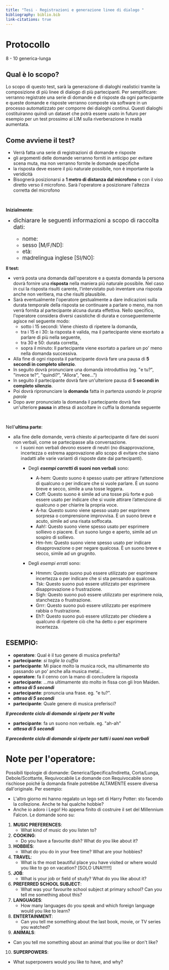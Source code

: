 ```yaml
---
title: "Tesi - Registrazioni e generazione linee di dialogo "
bibliography: biblio.bib
link-citations: true
---
```

# Protocollo
8 - 10
generica-lunga

## Qual è lo scopo?
Lo scopo di questo test, sarà la generazione di dialoghi realistici tramite la composizione di più linee di dialogo di più partecipanti.
Per semplificare: verranno registrate una serie di domande e di risposte da ogni partecipante e queste domande e risposte verranno composte via software in un processo automatizzato per comporre dei dialoghi continui.
Questi dialoghi costituiranno quindi un dataset che potrà essere usato in futuro per esempio per un test prossimo al LIM sulla riverberazione in realtà aumentata.

## Come avviene il test? 
- Verrà fatta una serie di registrazioni di domande e risposte
- gli argomenti delle domande verranno forniti in anticipo per evitare scena muta, ma non verranno fornite le domande specifiche
- la risposta deve essere il più naturale possibile, non è importante la veridicità
- Bisognerà posizionarsi a **1 metro di distanza dal microfono** e con il viso diretto verso il microfono. Sarà l'operatore a posizionare l'altezza corretta del microfono
<br>

**Inizialmente**:
 - <span style="font-size:large;">dichiarare le seguenti informazioni a scopo di raccolta dati:</span><span style="font-size:larger;">
   - nome: 
   - sesso [M/F/ND]:
   - età:
   - madrelingua inglese [SI/NO]:
</span>

**Il test:**
- verrà posta una domanda dall'operatore e a questa domanda la persona dovrà fornire una **risposta** nella maniera più naturale possibile. Nel caso in cui la risposta risulti carente, l'intervistato può inventare una risposta anche non veritiera, ma che risulti plausibile.
- Sarà eventualmente l'operatore gestualmente a dare indicazioni sulla durata temporale della risposta se continuare a parlare o meno, ma non verrà fornita al partecipante alcuna durata effettiva. 
Nello specifico, l'operatore considera diversi casistiche di durata e conseguentemente agisce nel seguente modo:
   - sotto i 15 secondi: Viene chiesto di ripetere la domanda,
   - tra i 15 e i 30: la risposta è valida, ma il partecipante viene esortato a parlare di più nella seguente,
   - tra 30 e 50: durata corretta,
   - sopra il minuto: Il partecipante viene esortato a parlare un po' meno nella domanda successiva.
- Alla fine di ogni risposta il partecipante dovrà fare una pausa di **5 secondi in completo silenzio**.
- In seguito dovrà pronunciare una domanda introduttiva (eg. "e tu?", "invece te?", "quindi?", "Allora", "eee...")
- In seguito il partecipante dovrà fare un'ulteriore pausa di **5 secondi in completo silenzio**.
- Poi dovrà ripronunciare la **domanda** fatta in partenza *usando le proprie parole*
- Dopo aver pronunciato la domanda il partecipante dovrà fare un'ulteriore **pausa** in attesa di ascoltare in cuffia la domanda seguente

<br>

Nell'**ultima parte**:
 - alla fine delle domande, verrà chiesto al partecipante di fare dei suoni non verbali, come se partecipasse alla conversazione.
   - I suoni non verbali devono essere di neutri (no disapprovazione, incertezza o estrema approvazione allo scopo di evitare che siano inadatti alle varie varianti di risposte date dai partecipanti).
     - Degli ***esempi corretti* di suoni non verbali** sono:
       - A-hem: Questo suono è spesso usato per attirare l’attenzione di qualcuno o per indicare che si vuole parlare. È un suono breve e secco, simile a una tosse leggera.
       - Coff: Questo suono è simile ad una tosse più forte e può essere usato per indicare che si vuole attirare l’attenzione di qualcuno o per chiarire la propria voce.
       - A-ha: Questo suono viene spesso usato per esprimere sorpresa o comprensione improvvisa. È un suono breve e acuto, simile ad una risata soffocata.
       - Aah!: Questo suono viene spesso usato per esprimere sollievo o piacere. È un suono lungo e aperto, simile ad un sospiro di sollievo.
       - Hm-hm: Questo suono viene spesso usato per indicare disapprovazione o per negare qualcosa. È un suono breve e secco, simile ad un grugnito.

     - Degli *esempi errati* sono:
       - Hmmm: Questo suono può essere utilizzato per esprimere incertezza o per indicare che si sta pensando a qualcosa.
       - Tsk: Questo suono può essere utilizzato per esprimere disapprovazione o frustrazione.
       - Sigh: Questo suono può essere utilizzato per esprimere noia, stanchezza o frustrazione.
       - Grrr: Questo suono può essere utilizzato per esprimere rabbia o frustrazione.
       - Eh?: Questo suono può essere utilizzato per chiedere a qualcuno di ripetere ciò che ha detto o per esprimere incertezza.

## ESEMPIO:
 - **operatore**: Qual è il tuo genere di musica preferita?
 - **partecipante**: *si toglie la cuffia*
 - **partecipante**: Mi piace molto la musica rock, ma ultimamente sto passando un po' anche alla musica metal...
 - **operatore**: fa il cenno con la mano di concludere la risposta
 - **partecipante**: ...ma ultimamente sto molto in fissa con gli Iron Maiden.
 - ***attesa di 5 secondi***
 - **partecipante**: pronuncia una frase. eg. "e tu?".
 - ***attesa di 5 secondi***
 - **partecipante**: Quale genere di musica preferisci?

***Il precedente ciclo di domande si ripete per N volte***

 - **partecipante**: fa un suono non verbale. eg. "ah-ah"
 - ***attesa di 5 secondi***

***Il precedente ciclo di domande si ripete per tutti i suoni non verbali***

# Note per l'operatore:

Possibili tipologie di domande: Generica/Specifica/Indiretta, Corta/Lunga, Debole/Scottante, Requivocabile
Le domande con Requivocabile sono rischiose poiché la domanda finale potrebbe ALTAMENTE essere diversa dall'originale. Per esempio:
  - L'altro giorno mi hanno regalato un lego set di Harry Potter: sto facendo la collezione. Anche te hai qualche hobbie?
  - Anche io adoro i Lego! Ho appena finito di costruire il set del Millennium Falcon.
Le domande sono su:
1. **MUSIC PREFERENCES**: 
   - What kind of music do you listen to?
2. **COOKING**:
   - Do you have a favourite dish? What do you like about it? 
3. **HOBBIES**: 
   - What do you do in your free time? What are your hobbies?
4. **TRAVEL**: 
   - What is the most beautiful place you have visited or where would you like to go on vacation?
[SOLO UNA!!!!!!]
5. **JOB**: 
   - What is your job or field of study? What do you like about it?
6. **PREFERRED SCHOOL SUBJECT**: 
   - What was your favourite school subject at primary school? Can you tell me something about this?
7. **LANGUAGES**: 
   - How many languages do you speak and which foreign language would you like to learn?
8. **ENTERTAINMENT**: 
   - Can you tell me something about the last book, movie, or TV series you watched?
9.  **ANIMALS**: 
   - Can you tell me something about an animal that you like or don't like?
10. **SUPERPOWERS**: 
   - What superpowers would you like to have, and why?

